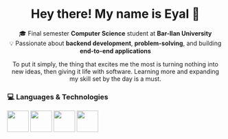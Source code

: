 <!--
**eyalbouganim/eyalbouganim** is a ✨ _special_ ✨ repository because its `README.md` (this file) appears on your GitHub profile.

Here are some ideas to get you started:

- 🔭 I’m currently working on ...
- 🌱 I’m currently learning ...
- 👯 I’m looking to collaborate on ...
- 🤔 I’m looking for help with ...
- 💬 Ask me about ...
- 📫 How to reach me: ...
- 😄 Pronouns: ...
- ⚡ Fun fact: ...
-->

<h1 align="center">Hey there! My name is Eyal 👋</h1>

<p align="center">
🎓 Final semester <b>Computer Science</b> student at <b>Bar-Ilan University</b><br>
💡 Passionate about <b>backend development</b>, <b>problem-solving</b>, and building <b>end-to-end applications</b><br>
</p>

<p align="center">To put it simply, the thing that excites me the most is turning nothing into new ideas, then giving it life with software.
  Learning more and expanding my skill set by the day is a must.</p>

### 💻 Languages & Technologies

<!-- Programming Languages -->
<img src="https://skillicons.dev/icons?i=c,cpp,java,python,asm" height="50" />

<!-- Web -->
<img src="https://skillicons.dev/icons?i=javascript,react,html" height="50" />

<!-- Databases -->
<img src="https://skillicons.dev/icons?i=mysql,mongodb" height="50" />

<!-- Tools & Platforms -->
<img src="https://skillicons.dev/icons?i=androidstudio,docker,linux,bash" height="50" />


